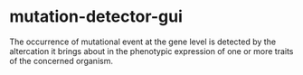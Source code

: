 # mutation-detector-gui
The occurrence of mutational event at the gene level is detected by the altercation it brings  about in the phenotypic expression of one or more traits of the concerned organism.
